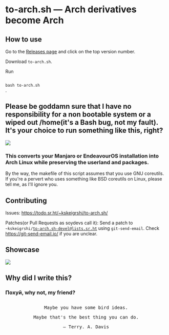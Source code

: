 # to-arch.sh — Arch derivatives become Arch
## How to use
Go to the <a href="https://git.sr.ht/~kskeigrshi/to-arch.sh/refs">Releases page</a> and click on the top version number.

Download <code>to-arch.sh</code>.

Run

<code>
bash to-arch.sh
</code>.

## Please be goddamn sure that I have no responsibility for a non bootable system or a wiped out /home(it's a Bash bug, not my fault). It's your choice to run something like this, right?
![](https://img.shields.io/github/downloads/kskeigrshi/to-arch.sh/total)<br>
### This converts your Manjaro or EndeavourOS installation into Arch Linux while preserving the userland and packages.<br>
By the way, the makefile of this script assumes that you use GNU coreutils. If you're a pervert who uses something like BSD coreutils on Linux, please tell me, as I'll ignore you.

## Contributing

Issues: https://todo.sr.ht/~kskeigrshi/to-arch.sh/

Patches(or Pull Requests as soydevs call it): Send a patch to <code>~kskeigrshi/to-arch.sh-devel@lists.sr.ht</code> using <code>git-send-email</code>. Check https://git-send-email.io/ if you are unclear.

## Showcase

<img src="https://git.sr.ht/~kskeigrshi/to-arch.sh/blob/master/blob/endeavour.gif" />

## Why did I write this?

### Похуй, why not, my friend?

<h2></h2>
<div align=center>
<samp>
Maybe you have some bird ideas.

Maybe that's the best thing you can do.

 — Terry. A. Davis
</samp></div>
